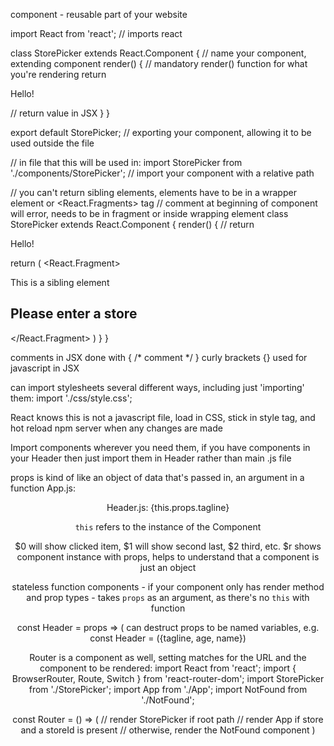 component - reusable part of your website


import React from 'react';  // imports react

class StorePicker extends React.Component { // name your component, extending component
    render() {                              // mandatory render() function for what you're rendering
        return <p>Hello!</p>                // return value in JSX
    }
}

export default StorePicker;                 // exporting your component, allowing it to be used outside the file

// in file that this will be used in:
import StorePicker from './components/StorePicker'; // import your component with a relative path

// you can't return sibling elements, elements have to be in a wrapper element or <React.Fragments> tag
// comment at beginning of component will error, needs to be in fragment or inside wrapping element
class StorePicker extends React.Component {
    render() {
        // return <p>Hello!</p>
        return (
            <React.Fragment>
            <p>This is a sibling element</p> 
        <form className="store-selector">
            <h2>Please enter a store</h2>
        </form>
            </React.Fragment>
        )
    }
} 

comments in JSX done with { /* comment */ }
curly brackets {} used for javascript in JSX

can import stylesheets several different ways, including just 'importing' them:
import './css/style.css';

React knows this is not a javascript file, load in CSS, stick in style tag, and hot reload npm server when any changes are made

Import components wherever you need them, if you have components in your Header then just import them in Header rather than main .js file

props is kind of like an object of data that's passed in, an argument in a function
App.js:
<Header tagline="cool tagline props"/>

Header.js:
<span>{this.props.tagline}</span>

`this` refers to the instance of the Component

$0 will show clicked item, $1 will show second last, $2 third, etc.
$r shows component instance with props, helps to understand that a component is just an object

stateless function components - if your component only has render method and prop types
    - takes `props` as an argument, as there's no `this` with function

const Header = props => (
can destruct props to be named variables, e.g. const Header = ({tagline, age, name})

Router is a component as well, setting matches for the URL and the component to be rendered:
import React from 'react';
import { BrowserRouter, Route, Switch } from 'react-router-dom';
import StorePicker from './StorePicker';
import App from './App';
import NotFound from './NotFound';

const Router = () => (
    <BrowserRouter>
        <Switch>
            <Route exact path="/" component={StorePicker} /> // render StorePicker if root path
            <Route path="/store/:storeId" component={App} /> // render App if store and a storeId is present
            <Route component={NotFound} /> // otherwise, render the NotFound component
        </Switch>
    </BrowserRouter>
)